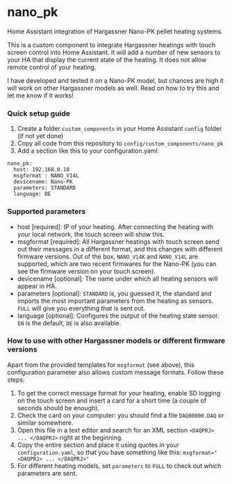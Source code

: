 # nano_pk
Home Assistant integration of Hargassner Nano-PK pellet heating systems.

This is a custom component to integrate Hargassner heatings with touch screen control into Home Assistant.
It will add a number of new sensors to your HA that display the current state of the heating.
It does not allow remote control of your heating.

I have developed and tested it on a Nano-PK model, but chances are high it will work on other Hargassner models as well.
Read on how to try this and let me know if it works!

### Quick setup guide ###

1. Create a folder `custom_components` in your Home Assistant `config` folder (if not yet done)
2. Copy all code from this repository to `config/custom_components/nano_pk`
3. Add a section like this to your configuration.yaml:
```
nano_pk:
  host: 192.168.0.10
  msgformat : NANO_V14L
  devicename: Nano-PK
  parameters: STANDARD
  language: DE
```

### Supported parameters ###
- host [required]: IP of your heating. After connecting the heating with your local network, the touch screen will show this.
- msgformat [required]: All Hargassner heatings with touch screen send out their messages in a different format, and this changes with different firmware versions. Out of the box, `NANO_V14K` and `NANO_V14L` are supported, which are two recent firmwares for the Nano-PK (you can see the firmware version on your touch screen).
- devicename [optional]: The name under which all heating sensors will appear in HA.
- parameters [optional]: `STANDARD` is, you guessed it, the standard and imports the most important parameters from the heating as sensors. `FULL` will give you everything that is sent out.
- language [optional]: Configures the output of the heating state sensor. `EN` is the default, `DE` is also available.


### How to use with other Hargassner models or different firmware versions ###
Apart from the provided templates for `msgformat` (see above), this configuration parameter also allows custom message formats. Follow these steps:
1. To get the correct message format for your heating, enable SD logging on the touch screen and insert a card for a short time (a couple of seconds should be enough). 
2. Check the card on your computer: you should find a file `DAQ00000.DAQ` or similar somewhere.
3. Open this file in a text editor and search for an XML section `<DAQPRJ> ... </DAQPRJ>` right at the beginning.
4. Copy the entire section and place it using quotes in your `configuration.yaml`, so that you have something like this: `msgformat="<DAQPRJ> ... </DAQPRJ>"`
5. For different heating models, set `parameters` to `FULL` to check out which parameters are sent.
